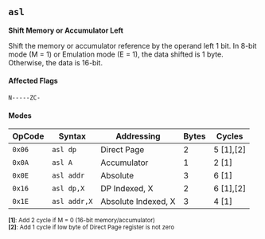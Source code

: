 
## `asl`

**Shift Memory or Accumulator Left**

Shift the memory or accumulator reference by the operand left 1 bit. In 8-bit mode (M = 1)
or Emulation mode (E = 1), the data shifted is 1 byte. Otherwise, the data is 16-bit.

#### Affected Flags

```
N-----ZC-
```

#### Modes

| OpCode | Syntax       | Addressing                  | Bytes | Cycles     |
|--------|--------------|-----------------------------|-------|------------|
| `0x06` | `asl dp`     | Direct Page                 | 2     | 5 [1],[2]  |
| `0x0A` | `asl A`      | Accumulator                 | 1     | 2 [1]      |
| `0x0E` | `asl addr`   | Absolute                    | 3     | 6 [1]      |
| `0x16` | `asl dp,X`   | DP Indexed, X               | 2     | 6 [1],[2]  |
| `0x1E` | `asl addr,X` | Absolute Indexed, X         | 3     | 4 [1]      |

<sub>**[1]**: Add 2 cycle if M = 0 (16-bit memory/accumulator)</sub><br />
<sub>**[2]**: Add 1 cycle if low byte of Direct Page register is not zero</sub><br />
